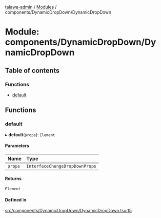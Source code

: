[talawa-admin](../README.md) / [Modules](../modules.md) / components/DynamicDropDown/DynamicDropDown

# Module: components/DynamicDropDown/DynamicDropDown

## Table of contents

### Functions

- [default](components_DynamicDropDown_DynamicDropDown.md#default)

## Functions

### default

▸ **default**(`props`): `Element`

#### Parameters

| Name | Type |
| :------ | :------ |
| `props` | `InterfaceChangeDropDownProps` |

#### Returns

`Element`

#### Defined in

[src/components/DynamicDropDown/DynamicDropDown.tsx:15](https://github.com/AmitSharma512/talawa-admin/blob/2da9090/src/components/DynamicDropDown/DynamicDropDown.tsx#L15)
